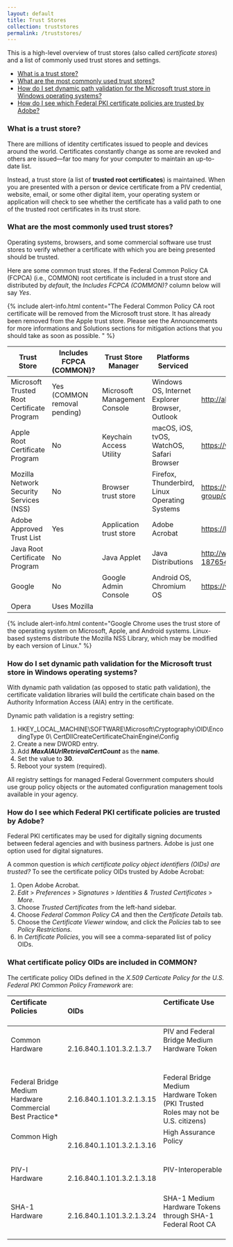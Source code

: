 ```yaml
---
layout: default
title: Trust Stores
collection: truststores
permalink: /truststores/
---
```


This is a high-level overview of trust stores (also called *certificate stores*) and a list of commonly used trust stores and settings. 

* [What is a trust store?](#what-is-a-trust-store)
* [What are the most commonly used trust stores?](#what-are-the-most-commonly-used-trust-stores)
* [How do I set dynamic path validation for the Microsoft trust store in Windows operating systems?](#how-do-i-set-dynamic-path-validation-for-the-microsoft-trust-store-in-windows-operating-systems)
* [How do I see which Federal PKI certificate policies are trusted by Adobe?](#how-do-i-see-which-federal-pki-certificate-policies-are-trusted-by-adobe)


### What is a trust store?
There are millions of identity certificates issued to people and devices around the world.  Certificates constantly change as some are revoked and others are issued&mdash;far too many for your computer to maintain an up-to-date list.  

Instead, a trust store (a list of **trusted root certificates**) is maintained.  When you are presented with a person or device certificate from a PIV credential, website, email, or some other digital item, your operating system or application will check to see whether the certificate has a valid path to one of the trusted root certificates in its trust store.

### What are the most commonly used trust stores?
Operating systems, browsers, and some commercial software use trust stores to verify whether a certificate with which you are being presented should be trusted.  

Here are some common trust stores. If the Federal Common Policy CA (FCPCA) (i.e., COMMON) root certificate is included in a trust store and distributed by _default_, the _Includes FCPCA (COMMON)?_ column below will say _Yes_.  

{% include alert-info.html content="The Federal Common Policy CA root certificate will be removed from the Microsoft trust store. It has already been removed from the Apple trust store.  Please see the Announcements for more informations and Solutions sections for mitigation actions that you should take as soon as possible. " %} 

Trust Store|Includes FCPCA<br>(COMMON)?|Trust Store Manager|Platforms Serviced|Program Information Location
---|---|---|---|---
Microsoft Trusted Root Certificate Program|Yes (COMMON removal pending)|Microsoft Management Console|Windows OS, Internet Explorer Browser, Outlook|http://aka.ms/RootCert
Apple Root Certificate Program|No|Keychain Access Utility|macOS, iOS, tvOS, WatchOS, Safari Browser|https://www.apple.com/certificateauthority/ca_program.html
Mozilla Network Security Services (NSS)|No |Browser trust store|Firefox, Thunderbird, Linux Operating Systems|https://www.mozilla.org/en-US/about/governance/policies/security-group/certs/policy/
Adobe Approved Trust List|Yes|Application trust store|Adobe Acrobat|https://helpx.adobe.com/acrobat/kb/approved-trust-list2.html
Java Root Certificate Program|No|Java Applet|Java Distributions|http://www.oracle.com/technetwork/java/javase/javasecarootcertsprogram-1876540.html
Google|No|Google Admin Console|Android OS, Chromium OS|https://www.chromium.org/Home/chromium-security/root-ca-policy
Opera|Uses Mozilla

{% include alert-info.html content="Google Chrome uses the trust store of the operating system on Microsoft, Apple, and Android systems. Linux-based systems distribute the Mozilla NSS Library, which may be modified by each version of Linux." %}

### How do I set dynamic path validation for the Microsoft trust store in Windows operating systems?

With dynamic path validation (as opposed to static path validation), the certificate validation libraries will build the certificate chain based on the Authority Information Access (AIA) entry in the certificate.  

Dynamic path validation is a registry setting:

  1. HKEY_LOCAL_MACHINE\SOFTWARE\Microsoft\Cryptography\OID\EncodingType 0\ CertDllCreateCertificateChainEngine\Config
  1. Create a new DWORD entry.
  2. Add **_MaxAIAUrlRetrievalCertCount_** as the **name**.
  3. Set the value to **30**.
  4. Reboot your system (required). 

All registry settings for managed Federal Government computers should use group policy objects or the automated configuration management tools available in your agency. 

### How do I see which Federal PKI certificate policies are trusted by Adobe?

Federal PKI certificates may be used for digitally signing documents between federal agencies and with business partners.  Adobe is just one option used for digital signatures.

A common question is *which certificate policy object identifiers (OIDs) are trusted?* To see the certificate policy OIDs trusted by Adobe Acrobat:

  1. Open Adobe Acrobat.  
  1. _Edit_ > _Preferences_ > _Signatures_ > _Identities & Trusted Certificates_ > _More_.
  2. Choose _Trusted Certificates_ from the left-hand sidebar.  
  3. Choose _Federal Common Policy CA_ and then the _Certificate Details_ tab.
  3. Choose the _Certificate Viewer_ window, and click the _Policies_ tab to see _Policy Restrictions_. 
  4. In _Certificate Policies_, you will see a comma-separated list of policy OIDs.

### What certificate policy OIDs are included in COMMON?

The certificate policy OIDs defined in the *X.509 Certicate Policy for the U.S. Federal PKI Common Policy Framework* are:

| Certificate Policies                                 | OIDs                | Certificate Use                                       |
|:-----------------------------------------------|:---------------------------|:-----------------------------------------------------------------------------------|
| Common Hardware                               | 2.16.840.1.101.3.2.1.3.7  | PIV and Federal Bridge Medium Hardware Token                                      |
| Federal Bridge Medium Hardware Commercial Best Practice* | 2.16.840.1.101.3.2.1.3.15 | Federal Bridge Medium Hardware Token (PKI Trusted Roles may not be U.S. citizens) |
| Common High                                   | 2.16.840.1.101.3.2.1.3.16 | High Assurance Policy                                                             |
| PIV-I Hardware                                | 2.16.840.1.101.3.2.1.3.18 | PIV-Interoperable                                                                 |
| SHA-1 Hardware                                | 2.16.840.1.101.3.2.1.3.24 | SHA-1 Medium Hardware Tokens through SHA-1 Federal Root CA                |

